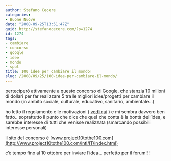 ```yaml
---
author: Stefano Cecere
categories:
- Buone Nuove
date: "2008-09-25T13:51:47Z"
guid: http://stefanocecere.com/?p=1274
id: 1274
tags:
- cambiare
- concorso
- google
- idee
- mondo
- spot
title: 100 idee per cambiare il mondo!
slug: /2008/09/25/100-idee-per-cambiare-il-mondo/
---
```


perteciperò attivamente a questo concorso di Google, che stanzia 10 milioni di dollari per far realizzare 5 tra le migliori idee/progetti per cambiare il mondo (in ambito sociale, culturale, educativo, sanitario, ambientale&#8230;)

ho letto il regolamento e le motivazioni ( <a href="http://www.project10tothe100.com/intl/IT/faq.html" target="_blank">vedi qui</a> ) e mi sembra davvero ben fatto.. soprattutto il punto che dice che quel che conta è la bontà dell&#8217;idea, e sarebbe interesse di tutti che venisse realizzata (smarcando possibili interesse personali)

il sito del concorso è [www.project10tothe100.com](http://www.project10tothe100.com/intl/IT/index.html)

c&#8217;è tempo fino al 10 ottobre per inviare l&#8217;idea&#8230; perfetto per il forum!!!